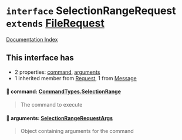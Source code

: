 # `interface` SelectionRangeRequest `extends` [FileRequest](../interface.FileRequest/README.md)

[Documentation Index](../README.md)

## This interface has

- 2 properties:
[command](#-command-commandtypesselectionrange),
[arguments](#-arguments-selectionrangerequestargs)
- 1 inherited member from [Request](../interface.Request/README.md), 1 from [Message](../interface.Message/README.md)


#### 📄 command: [CommandTypes.SelectionRange](../enum.CommandTypes/README.md#selectionrange--selectionrange)

> The command to execute



#### 📄 arguments: [SelectionRangeRequestArgs](../interface.SelectionRangeRequestArgs/README.md)

> Object containing arguments for the command



